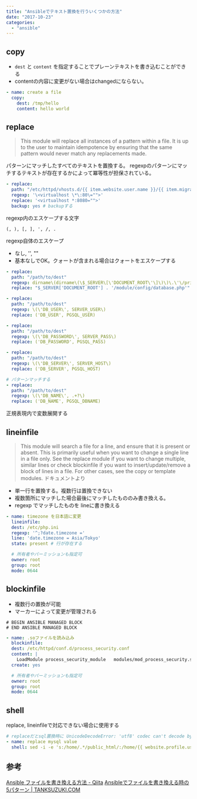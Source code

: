 ```yaml
---
title: "Ansibleでテキスト置換を行ういくつかの方法"
date: "2017-10-23"
categories: 
  - "ansible"
---
```


## copy

- `dest` と `content` を指定することでプレーンテキストを書き込むことができる
- contentの内容に変更がない場合はchangedにならない。

```yaml
- name: create a file
  copy:
    dest: /tmp/hello
    content: hello world
```

## replace

> This module will replace all instances of a pattern within a file. It is up to the user to maintain idempotence by ensuring that the same pattern would never match any replacements made.

パターンにマッチしたすべてのテキストを置換する。 regexpのパターンにマッチするテキストが存在するかによって冪等性が担保されている。

```yaml
- replace:
  path: "/etc/httpd/vhosts.d/{{ item.website.user.name }}/{{ item.migration_src.domain }}.conf"
  regexp: '\<virtualhost \*\:80\="">'
  replace: '<virtualhost *:8080="">'
  backup: yes # backupする
```

regexp内のエスケープする文字

`(, ), [, ], ', /, .`

regexp自体のエスケープ
* なし, '', ""
* 基本なしでOK。クォートが含まれる場合はクォートをエスケープする

```yaml
- replace:
  path: "/path/to/dest"
  regexp: dirname\(dirname\(\$_SERVER\[\'DOCUMENT_ROOT\'\]\)\)\.\'\/private\/config\.php\'
  replace: "$_SERVER['DOCUMENT_ROOT'] . '/module/config/database.php'"

- replace:
  path: "/path/to/dest"
  regexp: \(\'DB_USER\', SERVER_USER\)
  replace: ('DB_USER', PGSQL_USER)

- replace:
  path: "/path/to/dest"
  regexp: \(\'DB_PASSWORD\', SERVER_PASS\)
  replace: ('DB_PASSWORD', PGSQL_PASS)

- replace:
  path: "/path/to/dest"
  regexp: \(\'DB_SERVER\', SERVER_HOST\)
  replace: ('DB_SERVER', PGSQL_HOST)

# パターンマッチする
- replace:
  path: "/path/to/dest"
  regexp: \(\'DB_NAME\', .+?\)
  replace: ('DB_NAME', PGSQL_DBNAME)
```

正規表現内で変数展開する

## lineinfile

> This module will search a file for a line, and ensure that it is present or absent. This is primarily useful when you want to change a single line in a file only. See the replace module if you want to change multiple, similar lines or check blockinfile if you want to insert/update/remove a block of lines in a file. For other cases, see the copy or template modules. ドキュメントより

- 単一行を置換する。複数行は置換できない
- 複数箇所にマッチした場合最後にマッチしたもののみ書き換える。
- regexp でマッチしたものを lineに書き換える

```yaml
- name: timezone を日本語に変更
  lineinfile:
  dest: /etc/php.ini
  regexp: '^;?date.timezone ='
  line: 'date.timezone = Asia/Tokyo'
  state: present # 行が存在する

  # 所有者やパーミッションも指定可
  owner: root
  group: root
  mode: 0644
```

## blockinfile

- 複数行の置換が可能
- マーカーによって変更が管理される

```
# BEGIN ANSIBLE MANAGED BLOCK
# END ANSIBLE MANAGED BLOCK
```

```yaml
- name: .soファイルを読み込み
  blockinfile:
  dest: /etc/httpd/conf.d/process_security.conf
  content: |
    LoadModule process_security_module   modules/mod_process_security.so
  create: yes

  # 所有者やパーミッションも指定可
  owner: root
  group: root
  mode: 0644
```

## shell

replace, lineinfileで対応できない場合に使用する

```yaml
# replaceだとsql置換時に UnicodeDecodeError: 'utf8' codec can't decode byte エラーが起きるのでsedで置換する
- name: replace mysql value
  shell: sed -i -e 's:/home/.*/public_html/:/home/{{ website.profile.user.name }}/public_html/:g' /tmp/{{ website.migration_src.mysql.dbname }}.sql
```

## 参考

[Ansible ファイルを書き換える方法 - Qiita](https://qiita.com/park-jh/items/8676ec76b8313357194f) [Ansibleでファイルを書き換える時の5パターン | TANKSUZUKI.COM](http://tanksuzuki.com/post/ansible-config-control/)
